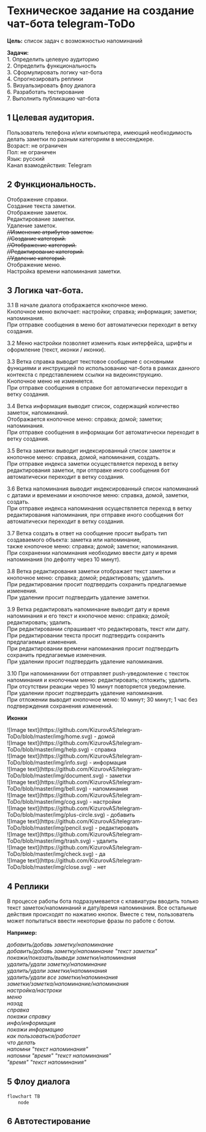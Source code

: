 <p><h1>Техническое задание на создание чат-бота telegram-ToDo</h1></p>

<p><b>Цель:</b> список задач с возможностью напоминаний</p>
<p><b>Задачи:</b><br>
1. Определить целевую аудиторию <br>
2. Определить функциональность <br>
3. Сформулировать логику чат-бота <br>
4. Спрогнозировать реплики <br>
5. Визуальзировать флоу диалога <br>
6. Разработать тестирование <br>
7. Выполнить публикацию чат-бота </p>

<a><h2>1 Целевая аудитория.</h2> 
<p> Пользователь телефона и/или компьютера, имеющий необходимость делать заметки по разным категориям в мессенджере. <br>
Возраст: не ограничен <br>
Пол: не ограничен <br>
Язык: русский <br>
Канал взамодействия: Telegram </p></a>

  <a><h2>2 Функциональность.</h2> 
  <p>
Отображение справки. <br>
Создание текста заметки. <br>
Отображение заметок. <br>
Редактирование заметки. <br>
Удаление заметок. <br>
<s>//Изменение атрибутов заметок. <br>
//Создание категорий. <br>
//Отображение категорий. <br>
//Редактирование категорий. <br>
  //Удаление категорий. </s><br>
Отображение меню. <br>
Настройка времени напоминания заметки. </p></a>

  <h2>3 Логика чат-бота. </h2>
<p> 3.1 В начале диалога отображается кнопочное меню. <br>
Кнопочное меню включает: настройки; справка; информация; заметки; напоминания. <br>
При отправке сообщения в меню бот автоматически переходит в ветку создания. </p>
<p>3.2 Меню настройки позволяет изменить язык интерфейса, шрифты и оформление (текст, иконки / иконки). </p>
<p>3.3 Ветка справка выводит текстовое сообщение с основными функциями и инструкцией по использованию чат-бота в рамках данного контекста с представлением ссылки на видеоинструкцию. <br>
Кнопочное меню не изменяется. <br>
При отправке сообщения в справке бот автоматически переходит в ветку создания. </p>
<p>3.4 Ветка информация выводит список, содержащий количество заметок, напоминаний. <br>
Отображается кнопочное меню: справка; домой; заметки; напоминания. <br>
При отправке сообщения в информации бот автоматически переходит в ветку создания. </p>
<p>3.5 Ветка заметки выводит индексированный список заметок и кнопочное меню: справка, домой, напоминания, создать. <br>
При отправке индекса заметки осуществляется переход в ветку редактирования заметки, при отправке иного сообщения бот автоматически переходит в ветку создания. </p>
<p>3.6 Ветка напоминания выводит индексированный список напоминаний с датами и временами и кнопочное меню: справка, домой, заметки, создать. <br>
При отправке индекса напоминания осуществляется переход в ветку редактирования напоминания, при отправке иного сообщения бот автоматически переходит в ветку создания. </p>
<p>3.7 Ветка создать в ответ на сообщение просит выбрать тип создаваемого объекта: заметка или напоминание, <br>
также кнопочное меню: справка; домой; заметки; напоминания. <br>
При сохранении напоминания необходимо ввести дату и время напоминания (по дефолту через 10 минут). </p>
<p>3.8 Ветка редактирования заметки отображает текст заметки и кнопочное меню: справка; домой; редактировать; удалить. <br>
При редактировании просит подтвердить сохранить предлагаемые изменения. <br>
При удалении просит подтвердить удаление заметки. </p>
<p>3.9 Ветка редактировать напоминание выводит дату и время напоминания и его текст и кнопочное меню: справка; домой; редактировать; удалить. <br>
При редактировании спрашивает что редактировать, текст или дату. <br>
При редактировании текста просит подтвердить сохранить предлагаемые изменения. <br>
При редактировании времени напоминания просит подтвердить сохранить предлагаемые изменения. <br>
При удалении просит подтвердить удаление напоминания. </p>
<p>3.10 При напоминаниии бот отправляет push-уведомление с тексток напоминания и кнопочным меню: редактировать; отложить; удалить. При отсутствии реакции через 10 минут повторяется уведомление. <br>
При удалении просит подтвердить удаление напоминания. <br>
При отложении выводит кнопочное меню: 10 минут; 30 минут; 1 час без подтверждения сохранения изменений. </p>
  <p><b> Иконки </b></p>
    <a><p> ![Image text](https://github.com/KizurovAS/telegram-ToDo/blob/master/img/home.svg) - домой <br>
    ![Image text](https://github.com/KizurovAS/telegram-ToDo/blob/master/img/help.svg) - справка <br>
    ![Image text](https://github.com/KizurovAS/telegram-ToDo/blob/master/img/info.svg) - информация <br>
    ![Image text](https://github.com/KizurovAS/telegram-ToDo/blob/master/img/document.svg) - заметки <br>
    ![Image text](https://github.com/KizurovAS/telegram-ToDo/blob/master/img/bell.svg) - напоминания <br>
    ![Image text](https://github.com/KizurovAS/telegram-ToDo/blob/master/img/cog.svg) - настройки <br>
    ![Image text](https://github.com/KizurovAS/telegram-ToDo/blob/master/img/plus-circle.svg) - добавить <br>
    ![Image text](https://github.com/KizurovAS/telegram-ToDo/blob/master/img/pencil.svg) - редактировать <br>
    ![Image text](https://github.com/KizurovAS/telegram-ToDo/blob/master/img/trash.svg) - удалить <br>
    ![Image text](https://github.com/KizurovAS/telegram-ToDo/blob/master/img/check.svg) - да <br>
    ![Image text](https://github.com/KizurovAS/telegram-ToDo/blob/master/img/close.svg) - нет </p></a>
    
  

<p><h2>4 Реплики</h2></p>
    <p>В процессе работы бота подразумевается с клавиатуры вводить только текст заметок/напоминаний и дату/время напоминания. Все остальные действия происходят по нажатию кнопок. Вместе с тем, пользователь может попытаться ввести некоторые фразы по работе с ботом.</p>
    <p><b>Например:</b></p>
    <i>
    добавить/добавь заметку/напоминание<br>
    добавить/добавь заметку/напоминание "текст заметки"<br>
    покажи/показать/выведи заметки/напоминания<br>
    удалить/удали заметку/напоминание<br>
    удалить/удали заметки/напоминания<br>
    удалить/удали все заметки/напоминания<br>
    заметки/заметка/напоминание/напоминания<br>
    настройка/настроки<br>
    меню<br>
    назад<br>
    справка<br>
    покажи справку<br>
    инфо/информация<br>
    покажи информацию<br>
    как пользоваться/работает<br>
    что делать<br>
    напомни "текст напоминания"<br>
    напомни "время" "текст напоминания"<br>
    "время" "текст напоминания"<br>
    </i>
    </p>
    

<p><h2>5 Флоу диалога</h2></p>

```mermaid
flowchart TB
	node
```

<p>

</p>

<p><h2>6 Автотестирование</h2></p>
    <p></p>
